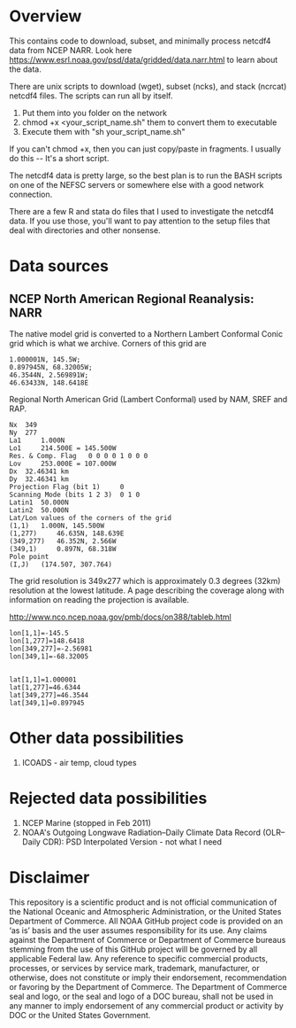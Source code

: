 # Overview

This contains code to download, subset, and minimally process netcdf4 data from NCEP NARR. Look here https://www.esrl.noaa.gov/psd/data/gridded/data.narr.html to learn about the data.  

There are unix scripts to download (wget), subset (ncks), and stack (ncrcat) netcdf4 files. The scripts can run all by itself. 
1. Put them into you folder on the network
2. chmod +x <your_script_name.sh" them to convert them to executable
3. Execute them with "sh your_script_name.sh"

If you can't chmod +x, then you can just copy/paste in fragments.  I usually do this -- It's a short script.

The netcdf4 data is pretty large, so the best plan is to run the BASH scripts on one of the NEFSC servers or somewhere else with a good network connection.

There are a few R and stata do files that I used to investigate the netcdf4 data.  If you use those, you'll want to pay attention to the setup files that deal with directories and other nonsense.

# Data sources
##  NCEP North American Regional Reanalysis: NARR


The native model grid is converted to a Northern Lambert Conformal Conic grid which is what we archive. Corners of this grid are

    1.000001N, 145.5W; 
    0.897945N, 68.32005W; 
    46.3544N, 2.569891W; 
    46.63433N, 148.6418E

Regional North American Grid (Lambert Conformal)
used by NAM, SREF and RAP.

	
    Nx 	349
    Ny 	277
    La1 	1.000N
    Lo1 	214.500E = 145.500W
    Res. & Comp. Flag 	0 0 0 0 1 0 0 0
    Lov 	253.000E = 107.000W
    Dx 	32.46341 km
    Dy 	32.46341 km
    Projection Flag (bit 1) 	0
    Scanning Mode (bits 1 2 3) 	0 1 0
    Latin1 	50.000N
    Latin2 	50.000N
    Lat/Lon values of the corners of the grid
    (1,1) 	1.000N, 145.500W
    (1,277) 	46.635N, 148.639E
    (349,277) 	46.352N, 2.566W
    (349,1) 	0.897N, 68.318W
    Pole point
    (I,J) 	(174.507, 307.764)


The grid resolution is 349x277 which is approximately 0.3 degrees (32km) resolution at the lowest latitude. A page describing the coverage along with information on reading the projection is available.

http://www.nco.ncep.noaa.gov/pmb/docs/on388/tableb.html

	
	lon[1,1]=-145.5
	lon[1,277]=148.6418
	lon[349,277]=-2.56981
	lon[349,1]=-68.32005
	

	lat[1,1]=1.000001	
	lat[1,277]=46.6344
	lat[349,277]=46.3544
	lat[349,1]=0.897945

# Other data possibilities
1. ICOADS - air temp, cloud types

# Rejected data possibilities

1. NCEP Marine (stopped in Feb 2011)
1. NOAA's Outgoing Longwave Radiation–Daily Climate Data Record (OLR–Daily CDR): PSD Interpolated Version - not what I need




# Disclaimer
This repository is a scientific product and is not official communication of the National Oceanic and Atmospheric Administration, or the United States Department of Commerce. All NOAA GitHub project code is provided on an ‘as is’ basis and the user assumes responsibility for its use. Any claims against the Department of Commerce or Department of Commerce bureaus stemming from the use of this GitHub project will be governed by all applicable Federal law. Any reference to specific commercial products, processes, or services by service mark, trademark, manufacturer, or otherwise, does not constitute or imply their endorsement, recommendation or favoring by the Department of Commerce. The Department of Commerce seal and logo, or the seal and logo of a DOC bureau, shall not be used in any manner to imply endorsement of any commercial product or activity by DOC or the United States Government.

